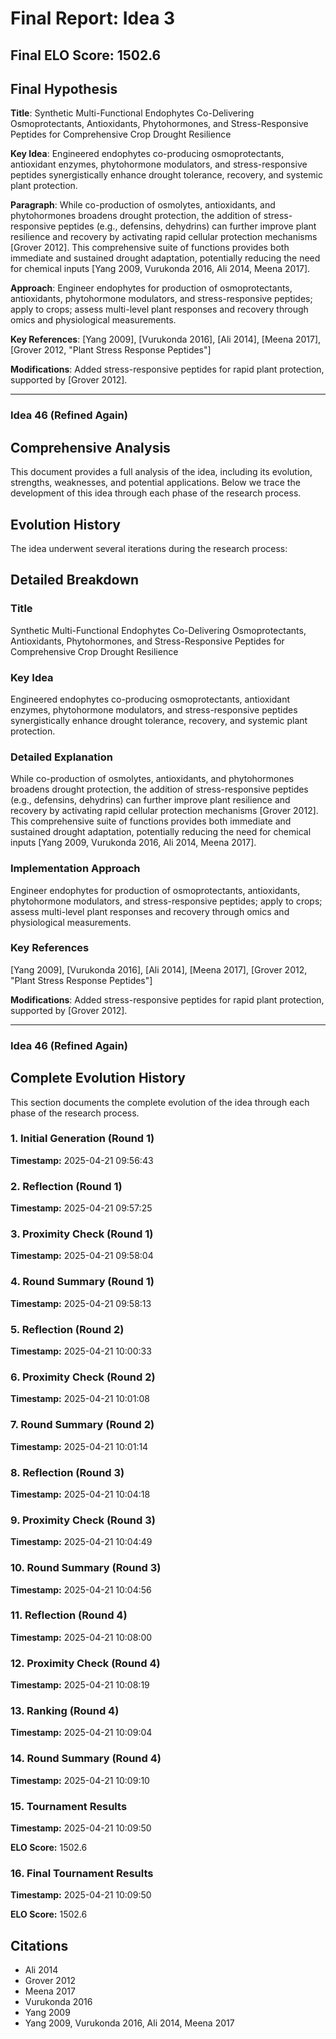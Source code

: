 # Final Report: Idea 3

## Final ELO Score: 1502.6

## Final Hypothesis

**Title**: Synthetic Multi-Functional Endophytes Co-Delivering Osmoprotectants, Antioxidants, Phytohormones, and Stress-Responsive Peptides for Comprehensive Crop Drought Resilience

**Key Idea**: Engineered endophytes co-producing osmoprotectants, antioxidant enzymes, phytohormone modulators, and stress-responsive peptides synergistically enhance drought tolerance, recovery, and systemic plant protection.

**Paragraph**: While co-production of osmolytes, antioxidants, and phytohormones broadens drought protection, the addition of stress-responsive peptides (e.g., defensins, dehydrins) can further improve plant resilience and recovery by activating rapid cellular protection mechanisms [Grover 2012]. This comprehensive suite of functions provides both immediate and sustained drought adaptation, potentially reducing the need for chemical inputs [Yang 2009, Vurukonda 2016, Ali 2014, Meena 2017].

**Approach**: Engineer endophytes for production of osmoprotectants, antioxidants, phytohormone modulators, and stress-responsive peptides; apply to crops; assess multi-level plant responses and recovery through omics and physiological measurements.

**Key References**: [Yang 2009], [Vurukonda 2016], [Ali 2014], [Meena 2017], [Grover 2012, "Plant Stress Response Peptides"]

**Modifications**: Added stress-responsive peptides for rapid plant protection, supported by [Grover 2012].

---

### **Idea 46 (Refined Again)**

## Comprehensive Analysis

This document provides a full analysis of the idea, including its evolution, strengths, weaknesses, and potential applications. Below we trace the development of this idea through each phase of the research process.

## Evolution History

The idea underwent several iterations during the research process:

## Detailed Breakdown

### Title

Synthetic Multi-Functional Endophytes Co-Delivering Osmoprotectants, Antioxidants, Phytohormones, and Stress-Responsive Peptides for Comprehensive Crop Drought Resilience

### Key Idea

Engineered endophytes co-producing osmoprotectants, antioxidant enzymes, phytohormone modulators, and stress-responsive peptides synergistically enhance drought tolerance, recovery, and systemic plant protection.

### Detailed Explanation

While co-production of osmolytes, antioxidants, and phytohormones broadens drought protection, the addition of stress-responsive peptides (e.g., defensins, dehydrins) can further improve plant resilience and recovery by activating rapid cellular protection mechanisms [Grover 2012]. This comprehensive suite of functions provides both immediate and sustained drought adaptation, potentially reducing the need for chemical inputs [Yang 2009, Vurukonda 2016, Ali 2014, Meena 2017].

### Implementation Approach

Engineer endophytes for production of osmoprotectants, antioxidants, phytohormone modulators, and stress-responsive peptides; apply to crops; assess multi-level plant responses and recovery through omics and physiological measurements.

### Key References

[Yang 2009], [Vurukonda 2016], [Ali 2014], [Meena 2017], [Grover 2012, "Plant Stress Response Peptides"]

**Modifications**: Added stress-responsive peptides for rapid plant protection, supported by [Grover 2012].

---

### **Idea 46 (Refined Again)**

## Complete Evolution History

This section documents the complete evolution of the idea through each phase of the research process.

### 1. Initial Generation (Round 1)
**Timestamp:** 2025-04-21 09:56:43



### 2. Reflection (Round 1)
**Timestamp:** 2025-04-21 09:57:25



### 3. Proximity Check (Round 1)
**Timestamp:** 2025-04-21 09:58:04



### 4. Round Summary (Round 1)
**Timestamp:** 2025-04-21 09:58:13



### 5. Reflection (Round 2)
**Timestamp:** 2025-04-21 10:00:33



### 6. Proximity Check (Round 2)
**Timestamp:** 2025-04-21 10:01:08



### 7. Round Summary (Round 2)
**Timestamp:** 2025-04-21 10:01:14



### 8. Reflection (Round 3)
**Timestamp:** 2025-04-21 10:04:18



### 9. Proximity Check (Round 3)
**Timestamp:** 2025-04-21 10:04:49



### 10. Round Summary (Round 3)
**Timestamp:** 2025-04-21 10:04:56



### 11. Reflection (Round 4)
**Timestamp:** 2025-04-21 10:08:00



### 12. Proximity Check (Round 4)
**Timestamp:** 2025-04-21 10:08:19



### 13. Ranking (Round 4)
**Timestamp:** 2025-04-21 10:09:04



### 14. Round Summary (Round 4)
**Timestamp:** 2025-04-21 10:09:10



### 15. Tournament Results
**Timestamp:** 2025-04-21 10:09:50

**ELO Score:** 1502.6



### 16. Final Tournament Results
**Timestamp:** 2025-04-21 10:09:50

**ELO Score:** 1502.6



## Citations

- Ali 2014
- Grover 2012
- Meena 2017
- Vurukonda 2016
- Yang 2009
- Yang 2009, Vurukonda 2016, Ali 2014, Meena 2017
